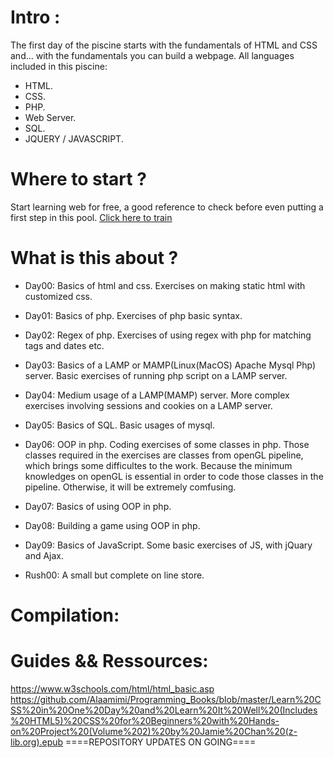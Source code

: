 # Intro :
The first day of the piscine starts with the fundamentals of HTML and CSS and… with the fundamentals 
you can build a webpage.
All languages included in this piscine:
* HTML.
* CSS.
* PHP.
* Web Server.
* SQL.
* JQUERY / JAVASCRIPT.

# Where to start ?
Start learning web for free, a good reference to check before even putting a first step in this pool.
<A HREF="https://fr.khanacademy.org/computing/computer-programming/html-css">Click here to train</A>

# What is this about ?
* Day00: Basics of html and css. Exercises on making static html with customized css.

* Day01: Basics of php. Exercises of php basic syntax.

* Day02: Regex of php. Exercises of using regex with php for matching tags and dates etc.

* Day03: Basics of a LAMP or MAMP(Linux(MacOS) Apache Mysql Php) server. Basic exercises of running php script on a LAMP server.

* Day04: Medium usage of a LAMP(MAMP) server. More complex exercises involving sessions and cookies on a LAMP server.

* Day05: Basics of SQL. Basic usages of mysql.

* Day06: OOP in php. Coding exercises of some classes in php. Those classes required in the exercises are classes from openGL pipeline, which brings some difficultes to the work. Because the minimum knowledges on openGL is essential in order to code those classes in the pipeline. Otherwise, it will be extremely comfusing.

* Day07: Basics of using OOP in php.

* Day08: Building a game using OOP in php.

* Day09: Basics of JavaScript. Some basic exercises of JS, with jQuary and Ajax.

* Rush00: A small but complete on line store.

# Compilation:

# Guides && Ressources:
https://www.w3schools.com/html/html_basic.asp
https://github.com/Alaamimi/Programming_Books/blob/master/Learn%20CSS%20in%20One%20Day%20and%20Learn%20It%20Well%20(Includes%20HTML5)%20CSS%20for%20Beginners%20with%20Hands-on%20Project%20(Volume%202)%20by%20Jamie%20Chan%20(z-lib.org).epub
====REPOSITORY UPDATES ON GOING====
